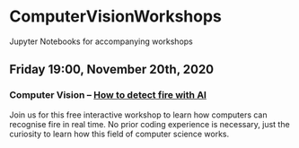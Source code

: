 # ComputerVisionWorkshops
Jupyter Notebooks for accompanying workshops  
## Friday 19:00, November 20th, 2020
### Computer Vision – [How to detect fire with AI](https://github.com/CityDataScienceSociety/ComputerVisionWorkshops/blob/main/detect-fire-with-AI/README.md)
Join us for this free interactive workshop to learn how computers can recognise fire in real time. No prior coding experience is necessary, just the curiosity to learn how this field of computer science works.

